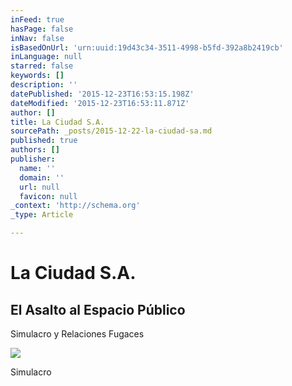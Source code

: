 ```yaml
---
inFeed: true
hasPage: false
inNav: false
isBasedOnUrl: 'urn:uuid:19d43c34-3511-4998-b5fd-392a8b2419cb'
inLanguage: null
starred: false
keywords: []
description: ''
datePublished: '2015-12-23T16:53:15.198Z'
dateModified: '2015-12-23T16:53:11.871Z'
author: []
title: La Ciudad S.A.
sourcePath: _posts/2015-12-22-la-ciudad-sa.md
published: true
authors: []
publisher:
  name: ''
  domain: ''
  url: null
  favicon: null
_context: 'http://schema.org'
_type: Article

---
```

# La Ciudad S.A.

<article style=""><h1>El Asalto al Espacio Público </h1><p>Simulacro y Relaciones Fugaces</p><img src="https://s3-us-west-2.amazonaws.com/the-grid-img/p/133136f3f190714ee0a3a17c2011a402c7a5c945.jpg" /></article>

Simulacro